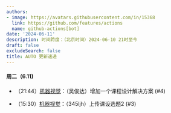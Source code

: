 ```yaml
---
authors:
- image: https://avatars.githubusercontent.com/in/15368
  link: https://github.com/features/actions
  name: github-actions[bot]
date: '2024-06-11'
description: 时间跨度：（北京时间）2024-06-10 21时至今
draft: false
excludeSearch: false
title: AUTO 更新速递
---
```


#### 周二（6.11) 

- （21:44）[机器视觉](https://github.com/HITSZ-OpenAuto/AUTO3006)：（吴俊达）增加一个课程设计解决方案 (#4)

- （15:30）[机器视觉](https://github.com/HITSZ-OpenAuto/AUTO3006)：（345ljh）上传课设选题2 (#3)


